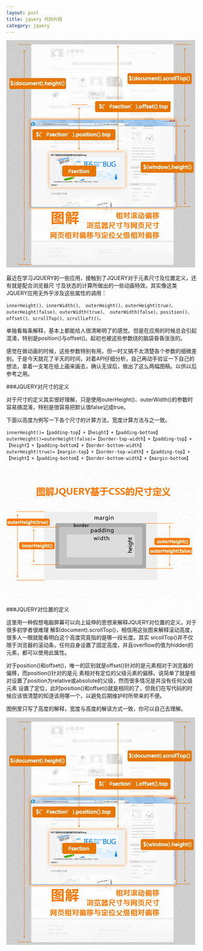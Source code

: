 ```yaml
---
layout: post
title: jquery 代码片段
category: jquery
---
```


![JQUERY对位置与尺寸的定义](../img/jquery-position.jpg)

最近在学习JQUERY的一些应用，接触到了JQUERY对于元素尺寸及位置定义，还有就是配合浏览器尺 寸及状态的计算所做出的一些动画特效。其实像这类JQUERY应用无外乎涉及这些属性的调用：

    innerHeight()、innerWidth()、 outerHeight()、outerHeight(true)、outerHeight(false)、outerWidth(true)、 outerWidth(false)、position()、offset()、scrollTop()、scrollLeft()。

单独看每条解释，基本上都能给人很清晰明了的感觉。但是在应用的时候总会引起混淆，特别是position()与offset()。起初也被这些参数绕的脑袋昏昏涨涨的。

感觉在做动画的时候，这些参数特别有用，但一时又搞不太清楚各个参数的细微差别。于是今天就花了半天的时间，对着API仔细分析，自己再动手验证一下自己的想法，拿着一支笔在纸上画来画去，确认无误后，做出了这么两幅图稿。以供以后参考之用。

###JQUERY对尺寸的定义

对于尺寸的定义其实很好理解，只是使用outerHeight()、outerWidth()的参数时容易搞混淆，特别是很容易把默认值false记成true。

下面以高度为例写一下各个尺寸的计算方法，宽度计算方法与之一致。

    innerHeight()=【padding-top】+【height】+【padding-bottom】
    outerHeight()=outerHeight(false)=【border-top-width】+【padding-top】+【height】+【padding-bottom】+【border-bottom-width】
    outerHeight(true)=【margin-top】+【border-top-width】+【padding-top】+【height】+【padding-bottom】+【border-bottom-width】+【margin-bottom】

![图解jquery基于css的尺寸定义](../img/jquery-size.jpg)

###JQUERY对位置的定义

这里用一种假想电脑屏幕可以向上延伸的思想来解释JQUERY对位置的定义。对于很多初学者很难理 解$(document).scrollTop()，相信用这张图来解释滚动高度，很多人一眼就能看明白这个高度究竟指的是哪一段长度。其实 srcollTop()并不仅限于浏览器的滚动条，任何自身设置了固定高度，并且overflow的值为hidden的元素，都可以使用此属性。

对于position()和offset()，唯一的区别就是offset()针对的是元素相对于浏览器的偏移，而position()针对的是元 素相对有定位的父级元素的偏移。说简单了就是相对设置了position为relative或absolute的父级，然而很多情况是并没有任何父级元素 设置了定位，此时position()和offset()就是相同的了，但我们在写代码的时候应该很清楚的知道该用哪一个，以避免后期维护时所带来的不便。

图例里只写了高度的解释，宽度与高度的解读方式一致，你可以自己去理解。

![JQUERY对位置的定义](../img/jquery-position.jpg)